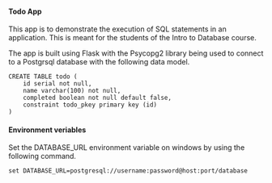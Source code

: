 #### Todo App

This app is to demonstrate the execution of SQL statements in an application. This is meant for the students of the Intro to Database course.

The app is built using Flask with the Psycopg2 library being used to connect to a Postgrsql database with the following data model.


```
CREATE TABLE todo (
    id serial not null,
    name varchar(100) not null,
    completed boolean not null default false,
    constraint todo_pkey primary key (id)
)
```

#### Environment veriables

Set the DATABASE_URL environment variable on windows by using the following command.

```
set DATABASE_URL=postgresql://username:password@host:port/database
```